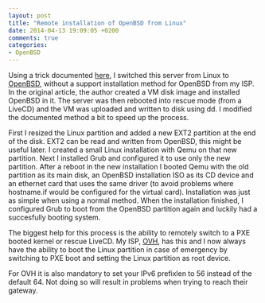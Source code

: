 ```yaml
---
layout: post
title: "Remote installation of OpenBSD from Linux"
date: 2014-04-13 19:09:05 +0200
comments: true
categories: 
- OpenBSD
---
```


Using a trick documented [here](http://www.narf.ssji.net/~shtrom/wiki/projets/whitedwarf), I switched this server from Linux to [OpenBSD](http://www.openbsd.org/), without a support installation method for OpenBSD from my ISP. In the original article, the author created a VM disk image and installed OpenBSD in it. The server was then rebooted into rescue mode (from a LiveCD) and the VM was uploaded and written to disk using dd. I modified the documented method a bit to speed up the process.
<!-- more -->
First I resized the Linux partition and added a new EXT2 partition at the end of the disk. EXT2 can be read and written from OpenBSD, this might be useful later. I created a small Linux installation with Qemu on that new partition. Next I installed Grub and configured it to use only the new partition. After a reboot in the new installation I booted Qemu with the old partition as its main disk, an OpenBSD installation ISO as its CD device and an ethernet card that uses the same driver (to avoid problems where hostname.if would be configured for the virtual card). Installation was just as simple when using a normal method. When the installation finished, I configured Grub to boot from the OpenBSD partition again and luckily had a succesfully booting system.

The biggest help for this process is the ability to remotely switch to a PXE booted kernel or rescue LiveCD. My ISP, [OVH](http://ovh.nl/), has this and I now always have the ability to boot the Linux partition in case of emergency by switching to PXE boot and setting the Linux partition as root device. 

For OVH it is also mandatory to set your IPv6 prefixlen to 56 instead of the default 64. Not doing so will result in problems when trying to reach their gateway.
